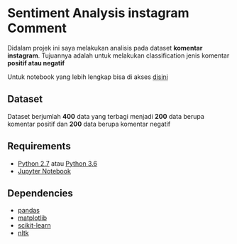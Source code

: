 # Sentiment Analysis instagram Comment

Didalam projek ini saya melakukan analisis pada dataset <b>komentar instagram</b>. Tujuannya adalah untuk melakukan classification jenis komentar <b>positif atau negatif</b>

Untuk notebook yang lebih lengkap bisa di akses [disini](https://nbviewer.org/github/rizalfadiaalfikri/Sentiment-Analysis-instagram-Comment/blob/main/Sentiment%20Analysis%20Instagram%20Comment.ipynb)

## Dataset

Dataset berjumlah <b>400</b> data yang terbagi menjadi <b>200</b> data berupa komentar positif dan <b>200</b> data berupa komentar negatif

## Requirements

* [Python 2.7](https://www.python.org/download/releases/2.7/) atau [Python 3.6](https://www.python.org/downloads/release/python-360/)
* [Jupyter Notebook](http://jupyter.org/)

## Dependencies

* [pandas](https://pandas.pydata.org/docs/getting_started/install.html)
* [matplotlib](https://matplotlib.org/stable/users/installing/index.html)
* [scikit-learn](https://scikit-learn.org/stable/install.html)
* [nltk](https://www.nltk.org/install.html)

